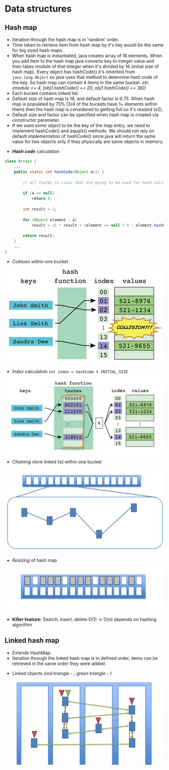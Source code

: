 # Data structures

## Hash map

- Iteration through the hash map is in 'random' order.
- Time taken to retrieve item from hash map by it's key would be the 
same for big sized hash maps.
- When hash map is instantiated, java creates array of 16 elements. When 
you add item to the hash map java converts key to integer value and then
takes module of that integer when it's divided by 16 (initial size of 
hash map). Every object has hashCode() it's inherited from 
`java.lang.Object` so java uses that method to determine hash code of 
the key. So hash map can contain 4 items in the same bucket.
*etc. (module == 4, \[obj1.hashCode() == 20, obj1.hashCode() == 36\])*
- Each bucket contains linked list.
- Default size of hash map is 16, and default factor is 0.75. When hash 
map is populated by 75% (3/4 of the buckets have 1+ elements within 
them) then the hash map is considered to getting full so it's resized 
(x2).
- Default size and factor can be specified when hash map is created via 
constructor parameter.
- If we want some object to be the key of the map entry, we need to 
implement hashCode() and equals() methods. We should not rely on default
implementation of hashCode() since java will return the same value for 
two objects only if they physically are same objects in memory.

* ***Hash code*** calculation
```java
class Arrays {
    ...
    public static int hashCode(Object a[]) {
    
        // a[] fields in class that are going to be used for hash calculation
    
        if (a == null)
            return 0;
    
        int result = 1;
    
        for (Object element : a)
            result = 31 * result + (element == null ? 0 : element.hashCode());
    
        return result;
    }
    ...
}
```

* *Collision* within one bucket

![hash map collision](../images/hash-map-collision.png)

* *Index* calculation `int index = hashCode % INITIAL_SIZE`

![hash map hash code](../images/hash-map-mod.png)

* *Chaining* store linked list within one bucket

![hash map bucket](../images/hash-map-bucket.png)

* *Resizing* of hash map

![hash map resizing](../images/hash-map-resizing.png)

- **Killer feature:** Search, insert, delete O(1) -> O(n) depends on 
hashing algorithm

## Linked hash map

- Extends HashMap. 
- Iteration through the linked hash map is in defined order, items can 
be retrieved in the same order they were added.

* *Linked* objects *(red triangle - ; green triangle - )*

![linked hash map](../images/linked-hash-map-order.png)
